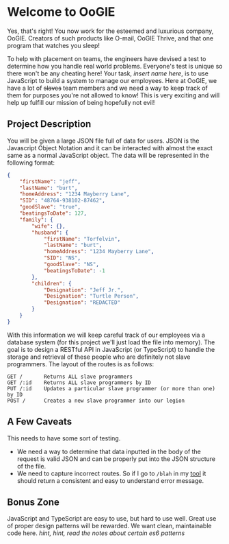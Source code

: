 # Welcome to OoGlE

Yes, that's right! You now work for the esteemed and luxurious company, OoGlE. Creators of such products like O-mail, OoGlE Thrive, and that one program that watches you sleep!

To help with placement on teams, the engineers have devised a test to determine how you handle real world problems. Everyone's test is unique so there won't be any cheating here! Your task, *insert name here*, is to use JavaScript to build a system to manage our employees. Here at OoGlE, we have a lot of ~~slaves~~ team members and we need a way to keep track of them for purposes you're not allowed to know! This is very exciting and will help up fulfill our mission of being hopefully not evil!

## Project Description

You will be given a large JSON file full of data for users. JSON is the Javascript Object Notation and it can be interacted with almost the exact same as a normal JavaScript object. The data will be represented in the following format:

```json
{
    "firstName": "jeff",
    "lastName": "burt",
    "homeAddress": "1234 Mayberry Lane",
    "SID": "48764-938102-87462",
    "goodSlave": "true",
    "beatingsToDate": 127,
    "family": {
        "wife": {},
        "husband": {
            "firstName": "Torfelvin",
            "lastName": "burt",
            "homeAddress": "1234 Mayberry Lane",
            "SID": "NS",
            "goodSlave": "NS",
            "beatingsToDate": -1
        },
        "children": {
            "Designation": "Jeff Jr.",
       		"Designation": "Turtle Person",
        	"Designation": "REDACTED"
        }
    }
}
```

With this information we will keep careful track of our employees via a database system (for this project we'll just load the file into memory). The goal is to design a RESTful API in JavaScript (or TypeScript) to handle the storage and retrieval of these people who are definitely not slave programmers. The layout of the routes is as follows:

```
GET / 		Returns ALL slave programmers
GET /:id 	Returns ALL slave programmers by ID
PUT /:id 	Updates a particular slave programmer (or more than one) by ID
POST /		Creates a new slave programmer into our legion
```

## A Few Caveats
This needs to have some sort of testing. 
- We need a way to determine that data inputted in the body of the request is valid JSON and can be properly put into the JSON structure of the file.
- We need to capture incorrect routes. So if I go to `/blah` in my [tool](https://www.getpostman.com/) it should return a consistent and easy to understand error message.

## Bonus Zone
JavaScript and TypeScript are easy to use, but hard to use well. Great use of proper design patterns will be rewarded. We want clean, maintainable code here. *hint, hint, read the notes about certain es6 patterns* 

